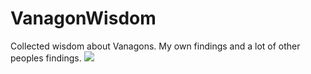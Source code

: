 # VanagonWisdom
Collected wisdom about Vanagons. My own findings and a lot of other peoples findings.
![](https://github.com/solrankos/vanagonwisdom/blob/master/images/vanagon.png)
